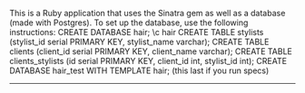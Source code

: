 This is a Ruby application that uses the Sinatra gem as well as a database
(made with Postgres). To set up the database, use the following instructions:
CREATE DATABASE hair;
\c hair
CREATE TABLE stylists (stylist_id serial PRIMARY KEY, stylist_name varchar);
CREATE TABLE clients (client_id serial PRIMARY KEY, client_name varchar);
CREATE TABLE clients_stylists (id serial PRIMARY KEY, client_id int, stylist_id int);
CREATE DATABASE hair_test WITH TEMPLATE hair; (this last if you run specs)
<hr></hr>
